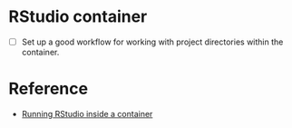 # RStudio container

- [ ] Set up a good workflow for working with project directories within the container.

# Reference

- [Running RStudio inside a container](https://towardsdatascience.com/running-rstudio-inside-a-container-e9db5e809ff8)
